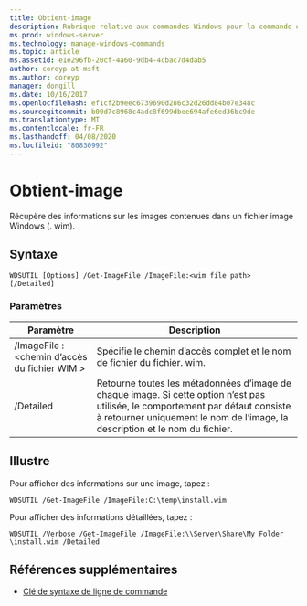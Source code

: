 ```yaml
---
title: Obtient-image
description: Rubrique relative aux commandes Windows pour la commande obtenir-image, qui récupère des informations sur les images contenues dans un fichier image Windows (. wim).
ms.prod: windows-server
ms.technology: manage-windows-commands
ms.topic: article
ms.assetid: e1e296fb-20cf-4a60-9db4-4cbac7d4dab5
author: coreyp-at-msft
ms.author: coreyp
manager: dongill
ms.date: 10/16/2017
ms.openlocfilehash: ef1cf2b9eec6739690d286c32d26dd84b07e348c
ms.sourcegitcommit: b00d7c8968c4adc8f699dbee694afe6ed36bc9de
ms.translationtype: MT
ms.contentlocale: fr-FR
ms.lasthandoff: 04/08/2020
ms.locfileid: "80830992"
---
```

# <a name="get-imagefile"></a>Obtient-image

Récupère des informations sur les images contenues dans un fichier image Windows (. wim).

## <a name="syntax"></a>Syntaxe

```
WDSUTIL [Options] /Get-ImageFile /ImageFile:<wim file path> [/Detailed]
```

### <a name="parameters"></a>Paramètres

|Paramètre|Description|
|---------|-----------|
|/ImageFile :\<chemin d’accès du fichier WIM >|Spécifie le chemin d’accès complet et le nom de fichier du fichier. wim.|
|/Detailed|Retourne toutes les métadonnées d’image de chaque image. Si cette option n’est pas utilisée, le comportement par défaut consiste à retourner uniquement le nom de l’image, la description et le nom du fichier.|

## <a name="examples"></a><a name=BKMK_examples></a>Illustre

Pour afficher des informations sur une image, tapez :
```
WDSUTIL /Get-ImageFile /ImageFile:C:\temp\install.wim
```
Pour afficher des informations détaillées, tapez :
```
WDSUTIL /Verbose /Get-ImageFile /ImageFile:\\Server\Share\My Folder \install.wim /Detailed
```

## <a name="additional-references"></a>Références supplémentaires

- [Clé de syntaxe de ligne de commande](command-line-syntax-key.md)